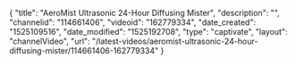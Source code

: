 {
    "title": "AeroMist Ultrasonic 24-Hour Diffusing Mister",
    "description": "",
    "channelid": "114661406",
    "videoid": "162779334",
    "date_created": "1525109516",
    "date_modified": "1525192708",
    "type": "captivate",
    "layout": "channelVideo",
    "url": "\/latest-videos\/aeromist-ultrasonic-24-hour-diffusing-mister\/114661406-162779334"
}
